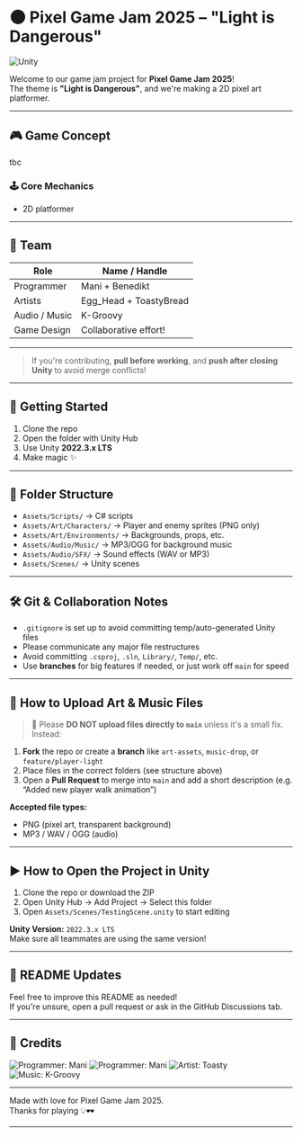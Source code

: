 # 🌑 Pixel Game Jam 2025 – "Light is Dangerous"
![Unity](https://img.shields.io/badge/engine-Unity%202022.3.x%20LTS-blue?logo=unity)

Welcome to our game jam project for **Pixel Game Jam 2025**!  
The theme is **"Light is Dangerous"**, and we're making a 2D pixel art platformer.

---

## 🎮 Game Concept
tbc


### 🕹️ Core Mechanics
- 2D platformer

---

## 👥 Team

| Role            | Name / Handle          |
|-----------------|------------------------|
| Programmer      | Mani + Benedikt        |
| Artists         | Egg_Head + ToastyBread |
| Audio / Music   | K-Groovy               |
| Game Design     | Collaborative effort!  |

---

> If you're contributing, **pull before working**, and **push after closing Unity** to avoid merge conflicts!

---

## 🚀 Getting Started

1. Clone the repo  
2. Open the folder with Unity Hub  
3. Use Unity **2022.3.x LTS**
4. Make magic ✨

---

## 📁 Folder Structure

- `Assets/Scripts/` → C# scripts
- `Assets/Art/Characters/` → Player and enemy sprites (PNG only)
- `Assets/Art/Environments/` → Backgrounds, props, etc.
- `Assets/Audio/Music/` → MP3/OGG for background music
- `Assets/Audio/SFX/` → Sound effects (WAV or MP3)
- `Assets/Scenes/` → Unity scenes

---

## 🛠️ Git & Collaboration Notes

- `.gitignore` is set up to avoid committing temp/auto-generated Unity files
- Please communicate any major file restructures
- Avoid committing `.csproj`, `.sln`, `Library/`, `Temp/`, etc.
- Use **branches** for big features if needed, or just work off `main` for speed

---

## 🎨 How to Upload Art & Music Files

> 📝 Please **DO NOT upload files directly to `main`** unless it's a small fix. Instead:

1. **Fork** the repo or create a **branch** like `art-assets`, `music-drop`, or `feature/player-light`
2. Place files in the correct folders (see structure above)
3. Open a **Pull Request** to merge into `main` and add a short description (e.g. “Added new player walk animation”)

**Accepted file types:**
- PNG (pixel art, transparent background)
- MP3 / WAV / OGG (audio)

---

## ▶️ How to Open the Project in Unity

1. Clone the repo or download the ZIP
2. Open Unity Hub → Add Project → Select this folder
3. Open `Assets/Scenes/TestingScene.unity` to start editing

**Unity Version:** `2022.3.x LTS`  
Make sure all teammates are using the same version!

---

## 📝 README Updates

Feel free to improve this README as needed!  
If you're unsure, open a pull request or ask in the GitHub Discussions tab.

---

## 🌟 Credits

![Programmer: Mani](https://img.shields.io/badge/Programmer-Mani-blue)
![Programmer: Mani](https://img.shields.io/badge/Programmer-Abodikt-blue)
![Artist: Toasty](https://img.shields.io/badge/Artist-ToastyBread-purple)
![Music: K-Groovy](https://img.shields.io/badge/Music-K--Groovy-orange)

---

Made with love for Pixel Game Jam 2025.  
Thanks for playing 💡🕶️

---
